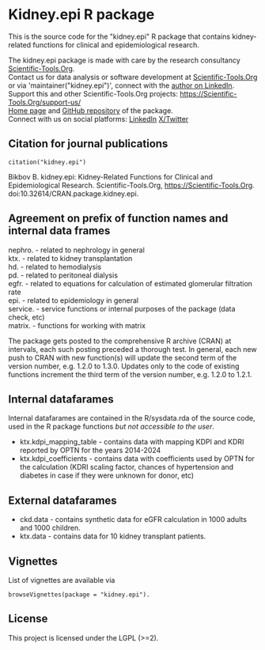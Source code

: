 # Kidney.epi R package

This is the source code for the "kidney.epi" R package that contains kidney-related functions for clinical and epidemiological research.  

The kidney.epi package is made with care by the research consultancy [Scientific-Tools.Org](https://Scientific-Tools.Org/).  
Contact us for data analysis or software development at [Scientific-Tools.Org](https://Scientific-Tools.Org/contact/) or via 'maintainer("kidney.epi")', connect with the [author on LinkedIn](https://www.linkedin.com/in/boris-bikbov/).  
Support this and other Scientific-Tools.Org projects: https://Scientific-Tools.Org/support-us/  
[Home page](https://kidney.scientific-tools.org/r/) and [GitHub repository](https://github.com/scientific-tools-org/kidney.epi) of the package.  
Connect with us on social platforms: [LinkedIn](https://www.linkedin.com/company/scientific-tools-org/) [X/Twitter](https://twitter.com/SciToolsOrg)


## Citation for journal publications
	citation("kidney.epi")
Bikbov B. kidney.epi: Kidney-Related Functions for Clinical and Epidemiological Research. Scientific-Tools.Org, https://Scientific-Tools.Org. doi:10.32614/CRAN.package.kidney.epi.

## Agreement on prefix of function names and internal data frames
nephro. - related to nephrology in general  
ktx. - related to kidney transplantation  
hd. - related to hemodialysis  
pd. - related to peritoneal dialysis  
egfr. - related to equations for calculation of estimated glomerular filtration rate  
epi. - related to epidemiology in general  
service. - service functions or internal purposes of the package (data check, etc)  
matrix. - functions for working with matrix  

The package gets posted to the comprehensive R archive (CRAN) at intervals, each such posting preceded a thorough test. In general, each new push to CRAN with new function(s) will update the second term of the version number, e.g. 1.2.0 to 1.3.0. Updates only to the code of existing functions increment the third term of the version number, e.g. 1.2.0 to 1.2.1.
	
## Internal datafarames
Internal datafarames are contained in the R/sysdata.rda of the source code, used in the R package functions *but not accessible to the user*.  

- ktx.kdpi_mapping_table - contains data with mapping KDPI and KDRI reported by OPTN for the years 2014-2024  
- ktx.kdpi_coefficients - contains data with coefficients used by OPTN for the calculation (KDRI scaling factor, chances of hypertension and diabetes in case if they were unknown for donor, etc)  

## External datafarames 
- ckd.data - contains synthetic data for eGFR calculation in 1000 adults and 1000 children.  
- ktx.data - contains data for 10 kidney transplant patients.
	
## Vignettes
List of vignettes are available via  

	browseVignettes(package = "kidney.epi").

## License

This project is licensed under the LGPL (>=2).
